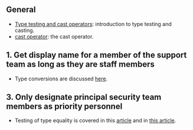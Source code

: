 ## General

- [Type testing and cast operators][type-testing-and-cast-operators]: introduction to type testing and casting.
- [cast operator][cast-operator]: the cast operator.

## 1. Get display name for a member of the support team as long as they are staff members

- Type conversions are discussed [here][is-operator].

## 3. Only designate principal security team members as priority personnel

- Testing of type equality is covered in this [article][get-type] and in [this article][typeof-operator].

[type-testing-and-cast-operators]: https://docs.microsoft.com/en-us/dotnet/csharp/language-reference/operators/type-testing-and-cast
[is-operator]: https://docs.microsoft.com/en-us/dotnet/csharp/language-reference/operators/type-testing-and-cast#is-operator
[cast-operator]: https://docs.microsoft.com/en-us/dotnet/csharp/language-reference/operators/type-testing-and-cast#cast-expression
[typeof-operator]: https://docs.microsoft.com/en-us/dotnet/csharp/language-reference/operators/type-testing-and-cast#typeof-operator
[get-type]: https://docs.microsoft.com/en-us/dotnet/api/system.object.gettype?view=netcore-3.1#System_Object_GetType
